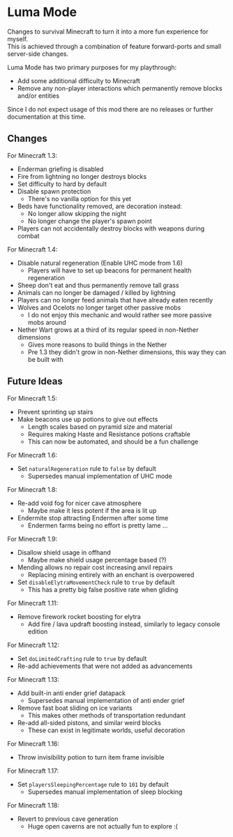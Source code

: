 # Luma Mode

Changes to survival Minecraft to turn it into a more fun experience for myself.  
This is achieved through a combination of feature forward-ports and small server-side changes.

Luma Mode has two primary purposes for my playthrough:
- Add some additional difficulty to Minecraft
- Remove any non-player interactions which permanently remove blocks and/or entities

Since I do not expect usage of this mod there are no releases or further documentation at this time.

## Changes

For Minecraft 1.3:

- Enderman griefing is disabled
- Fire from lightning no longer destroys blocks
- Set difficulty to hard by default
- Disable spawn protection
  - There's no vanilla option for this yet
- Beds have functionality removed, are decoration instead:
    - No longer allow skipping the night
    - No longer change the player's spawn point
- Players can not accidentally destroy blocks with weapons during combat

For Minecraft 1.4:

- Disable natural regeneration (Enable UHC mode from 1.6)
    - Players will have to set up beacons for permanent health regeneration
- Sheep don't eat and thus permanently remove tall grass
- Animals can no longer be damaged / killed by lightning
- Players can no longer feed animals that have already eaten recently
- Wolves and Ocelots no longer target other passive mobs
    - I do not enjoy this mechanic and would rather see more passive mobs around
- Nether Wart grows at a third of its regular speed in non-Nether dimensions
    - Gives more reasons to build things in the Nether
    - Pre 1.3 they didn't grow in non-Nether dimensions, this way they can be built with

## Future Ideas

For Minecraft 1.5:

- Prevent sprinting up stairs
- Make beacons use up potions to give out effects
    - Length scales based on pyramid size and material
    - Requires making Haste and Resistance potions craftable
    - This can now be automated, and should be a fun challenge

For Minecraft 1.6:

- Set `naturalRegeneration` rule to `false` by default
    - Supersedes manual implementation of UHC mode

For Minecraft 1.8:

- Re-add void fog for nicer cave atmosphere
    - Maybe make it less potent if the area is lit up
- Endermite stop attracting Endermen after some time
    - Endermen farms being no effort is pretty lame ...

For Minecraft 1.9:

- Disallow shield usage in offhand
    - Maybe make shield usage percentage based (?)
- Mending allows no repair cost increasing anvil repairs
    - Replacing mining entirely with an enchant is overpowered
- Set `disableElytraMovementCheck` rule to `true` by default
    - This has a pretty big false positive rate when gliding

For Minecraft 1.11:

- Remove firework rocket boosting for elytra
    - Add fire / lava updraft boosting instead, similarly to legacy console edition

For Minecraft 1.12:

- Set `doLimitedCrafting` rule to `true` by default
- Re-add achievements that were not added as advancements

For Minecraft 1.13:

- Add built-in anti ender grief datapack
    - Supersedes manual implementation of anti ender grief
- Remove fast boat sliding on ice variants
    - This makes other methods of transportation redundant
- Re-add all-sided pistons, and similar weird blocks
    - These can exist in legitimate worlds, useful decoration

For Minecraft 1.16:

- Throw invisibility potion to turn item frame invisible

For Minecraft 1.17:

- Set `playersSleepingPercentage` rule to `101` by default
    - Supersedes manual implementation of sleep blocking

For Minecraft 1.18:

- Revert to previous cave generation
    - Huge open caverns are not actually fun to explore :(
